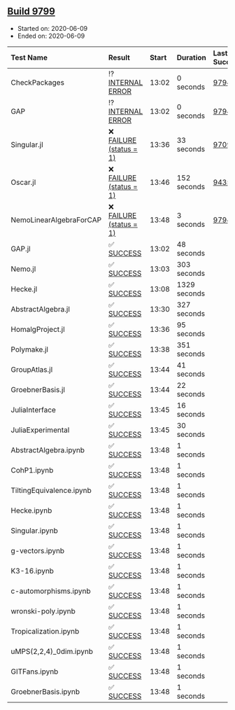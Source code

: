 ## [Build 9799](http://localhost:8088/job/oscar/9799/)

* Started on: 2020-06-09
* Ended on: 2020-06-09

| Test Name    | Result | Start | Duration | Last Success | First Failure |
|:-------------|:-------|:------|:---------|:-------------|:--------------|
| CheckPackages | ⁉ [INTERNAL ERROR](http://localhost:8088/job/oscar/9799/logs/build-9799/CheckPackages.log) | 13:02 | 0 seconds | [9794](http://localhost:8088/job/oscar}9794) | [9799](http://localhost:8088/job/oscar}9799) |
| GAP | ⁉ [INTERNAL ERROR](http://localhost:8088/job/oscar/9799/logs/build-9799/GAP.log) | 13:02 | 0 seconds | [9794](http://localhost:8088/job/oscar}9794) | [9799](http://localhost:8088/job/oscar}9799) |
| Singular.jl | ❌ [FAILURE (status = 1)](http://localhost:8088/job/oscar/9799/logs/build-9799/Singular.jl.log) | 13:36 | 33 seconds | [9709](http://localhost:8088/job/oscar}9709) | [9710](http://localhost:8088/job/oscar}9710) |
| Oscar.jl | ❌ [FAILURE (status = 1)](http://localhost:8088/job/oscar/9799/logs/build-9799/Oscar.jl.log) | 13:46 | 152 seconds | [9435](http://localhost:8088/job/oscar}9435) | [9436](http://localhost:8088/job/oscar}9436) |
| NemoLinearAlgebraForCAP | ❌ [FAILURE (status = 1)](http://localhost:8088/job/oscar/9799/logs/build-9799/NemoLinearAlgebraForCAP.log) | 13:48 | 3 seconds | [9794](http://localhost:8088/job/oscar}9794) | [9799](http://localhost:8088/job/oscar}9799) |
| GAP.jl | ✅ [SUCCESS](http://localhost:8088/job/oscar/9799/logs/build-9799/GAP.jl.log) | 13:02 | 48 seconds |  |  |
| Nemo.jl | ✅ [SUCCESS](http://localhost:8088/job/oscar/9799/logs/build-9799/Nemo.jl.log) | 13:03 | 303 seconds |  |  |
| Hecke.jl | ✅ [SUCCESS](http://localhost:8088/job/oscar/9799/logs/build-9799/Hecke.jl.log) | 13:08 | 1329 seconds |  |  |
| AbstractAlgebra.jl | ✅ [SUCCESS](http://localhost:8088/job/oscar/9799/logs/build-9799/AbstractAlgebra.jl.log) | 13:30 | 327 seconds |  |  |
| HomalgProject.jl | ✅ [SUCCESS](http://localhost:8088/job/oscar/9799/logs/build-9799/HomalgProject.jl.log) | 13:36 | 95 seconds |  |  |
| Polymake.jl | ✅ [SUCCESS](http://localhost:8088/job/oscar/9799/logs/build-9799/Polymake.jl.log) | 13:38 | 351 seconds |  |  |
| GroupAtlas.jl | ✅ [SUCCESS](http://localhost:8088/job/oscar/9799/logs/build-9799/GroupAtlas.jl.log) | 13:44 | 41 seconds |  |  |
| GroebnerBasis.jl | ✅ [SUCCESS](http://localhost:8088/job/oscar/9799/logs/build-9799/GroebnerBasis.jl.log) | 13:44 | 22 seconds |  |  |
| JuliaInterface | ✅ [SUCCESS](http://localhost:8088/job/oscar/9799/logs/build-9799/JuliaInterface.log) | 13:45 | 16 seconds |  |  |
| JuliaExperimental | ✅ [SUCCESS](http://localhost:8088/job/oscar/9799/logs/build-9799/JuliaExperimental.log) | 13:45 | 30 seconds |  |  |
| AbstractAlgebra.ipynb | ✅ [SUCCESS](http://localhost:8088/job/oscar/9799/logs/build-9799/AbstractAlgebra.ipynb.log) | 13:48 | 1 seconds |  |  |
| CohP1.ipynb | ✅ [SUCCESS](http://localhost:8088/job/oscar/9799/logs/build-9799/CohP1.ipynb.log) | 13:48 | 1 seconds |  |  |
| TiltingEquivalence.ipynb | ✅ [SUCCESS](http://localhost:8088/job/oscar/9799/logs/build-9799/TiltingEquivalence.ipynb.log) | 13:48 | 1 seconds |  |  |
| Hecke.ipynb | ✅ [SUCCESS](http://localhost:8088/job/oscar/9799/logs/build-9799/Hecke.ipynb.log) | 13:48 | 1 seconds |  |  |
| Singular.ipynb | ✅ [SUCCESS](http://localhost:8088/job/oscar/9799/logs/build-9799/Singular.ipynb.log) | 13:48 | 1 seconds |  |  |
| g-vectors.ipynb | ✅ [SUCCESS](http://localhost:8088/job/oscar/9799/logs/build-9799/g-vectors.ipynb.log) | 13:48 | 1 seconds |  |  |
| K3-16.ipynb | ✅ [SUCCESS](http://localhost:8088/job/oscar/9799/logs/build-9799/K3-16.ipynb.log) | 13:48 | 1 seconds |  |  |
| c-automorphisms.ipynb | ✅ [SUCCESS](http://localhost:8088/job/oscar/9799/logs/build-9799/c-automorphisms.ipynb.log) | 13:48 | 1 seconds |  |  |
| wronski-poly.ipynb | ✅ [SUCCESS](http://localhost:8088/job/oscar/9799/logs/build-9799/wronski-poly.ipynb.log) | 13:48 | 1 seconds |  |  |
| Tropicalization.ipynb | ✅ [SUCCESS](http://localhost:8088/job/oscar/9799/logs/build-9799/Tropicalization.ipynb.log) | 13:48 | 1 seconds |  |  |
| uMPS(2,2,4)_0dim.ipynb | ✅ [SUCCESS](http://localhost:8088/job/oscar/9799/logs/build-9799/uMPS-2-2-4-_0dim.ipynb.log) | 13:48 | 1 seconds |  |  |
| GITFans.ipynb | ✅ [SUCCESS](http://localhost:8088/job/oscar/9799/logs/build-9799/GITFans.ipynb.log) | 13:48 | 1 seconds |  |  |
| GroebnerBasis.ipynb | ✅ [SUCCESS](http://localhost:8088/job/oscar/9799/logs/build-9799/GroebnerBasis.ipynb.log) | 13:48 | 1 seconds |  |  |

